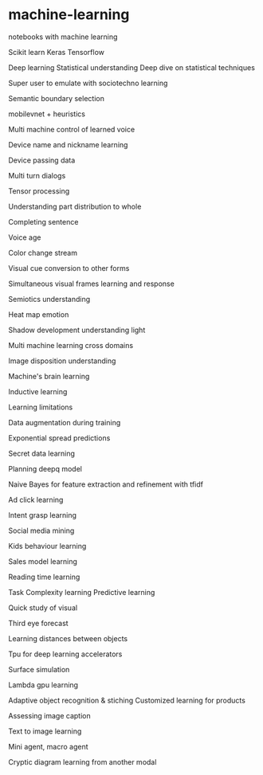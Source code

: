 # machine-learning
notebooks with machine learning

Scikit learn
Keras
Tensorflow

Deep learning 
Statistical understanding 
Deep dive on statistical techniques

Super user to emulate with sociotechno learning 

Semantic boundary selection 

mobilevnet + heuristics 

Multi machine control of learned voice

Device name and nickname learning

Device passing data

Multi turn dialogs

Tensor processing 

Understanding part distribution to whole

Completing sentence

Voice age

Color change stream

Visual cue conversion to other forms

Simultaneous visual frames learning and response 

Semiotics understanding 

Heat map emotion

Shadow development understanding light

Multi machine learning cross domains

Image disposition understanding 

Machine's brain learning 

Inductive learning 

Learning limitations 

Data augmentation during training

Exponential spread predictions 

Secret data learning 

Planning deepq model

Naive Bayes for feature extraction and refinement with tfidf

Ad click learning

Intent grasp learning

Social media mining

Kids behaviour learning 

Sales model learning 

Reading time learning 

Task Complexity learning 
Predictive learning

Quick study of visual

Third eye forecast

Learning distances between objects

Tpu for deep learning accelerators

Surface simulation 

Lambda gpu learning

Adaptive object recognition & stiching
Customized learning for products

Assessing image caption

Text to image learning 

Mini agent, macro agent

Cryptic diagram learning from another modal
